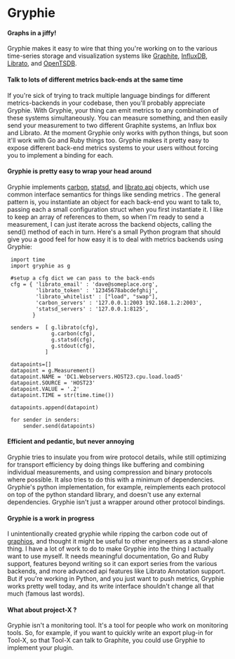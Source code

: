 Gryphie
=======

#### Graphs in a jiffy!
Gryphie makes it easy to wire that thing you're working on to the various
time-series storage and visualization systems like
[Graphite](http://graphite.readthedocs.org/en/latest/overview.html),
[InfluxDB](http://influxdb.com/), [Librato](http://metrics.librato.com), and
[OpenTSDB](http://opentsdb.org). 

#### Talk to lots of different metrics back-ends at the same time
If you're sick of trying to track multiple language bindings for different
metrics-backends in your codebase, then you'll probably appreciate Gryphie.
With Gryphie, your thing can emit metrics to any combination of these systems
simultaneously. You can measure something, and then easily send your
measurement to two different Graphite systems, an Influx box and Librato.  At
the moment Gryphie only works with python things, but soon it'll work with Go
and Ruby things too. Gryphie makes it pretty easy to expose different back-end
metrics systems to your users without forcing you to implement a binding for
each.

#### Gryphie is pretty easy to wrap your head around
Gryphie implements [carbon](), [statsd](), and [librato
api](http://metrics.librato.com) objects, which use common interface semantics
for things like sending metrics .  The general pattern is, you instantiate an
object for each back-end you want to talk to, passing each a small
configuration struct when you first instantiate it. I like to keep an array of
references to them, so when I'm ready to send a measurement, I can just iterate
across the backend objects, calling the send() method of each in turn. Here's a
small Python program that should give you a good feel for how easy it is to
deal with metrics backends using Gryphie: 

     import time
     import gryphie as g
     
     #setup a cfg dict we can pass to the back-ends
     cfg = { 'librato_email' : 'dave@someplace.org',
             'librato_token' : '12345678abcdefghij',
             'librato_whitelist' : ["load", "swap"],
             'carbon_servers' : '127.0.0.1:2003 192.168.1.2:2003',
             'statsd_servers' : '127.0.0.1:8125',
            }
     
     senders =  [ g.librato(cfg),
                  g.carbon(cfg),
                  g.statsd(cfg),
                  g.stdout(cfg),
                ]
     
     datapoints=[]
     datapoint = g.Measurement()
     datapoint.NAME = 'DC1.Webservers.HOST23.cpu.load.load5'
     datapoint.SOURCE = 'HOST23'
     datapoint.VALUE = '.2'
     datapoint.TIME = str(time.time())
     
     datapoints.append(datapoint)
     
     for sender in senders:
         sender.send(datapoints)

#### Efficient and pedantic, but never annoying
Gryphie tries to insulate you from wire protocol details, while still
optimizing for transport efficiency by doing things like buffering and
combining individual measurements, and using compression and binary protocols
where possible.  It also tries to do this with a minimum of dependencies.
Gryphie's python implementation, for example, reimplements each protocol on top
of the python standard library, and doesn't use any external dependencies.
Gryphie isn't just a wrapper around other protocol bindings.

#### Gryphie is a work in progress
I unintentionally created gryphie while ripping the carbon code out of
[graphios](), and thought it might be useful to other engineers as a
stand-alone thing. I have a lot of work to do to make Gryphie into the thing I
actually want to use myself. It needs meaningful documentation, Go and Ruby
support, features beyond writing so it can export series from the various
backends, and more advanced api features like Librato Annotation support.  But
if you're working in Python, and you just want to push metrics, Gryphie works
pretty well today, and its write interface shouldn't change all that much
(famous last words). 

#### What about project-X ?
Gryphie isn't a monitoring tool. It's a tool for people who work on monitoring
tools. So, for example, if you want to quickly write an export plug-in for
Tool-X, so that Tool-X can talk to Graphite, you could use Gryphie to implement
your plugin.  
